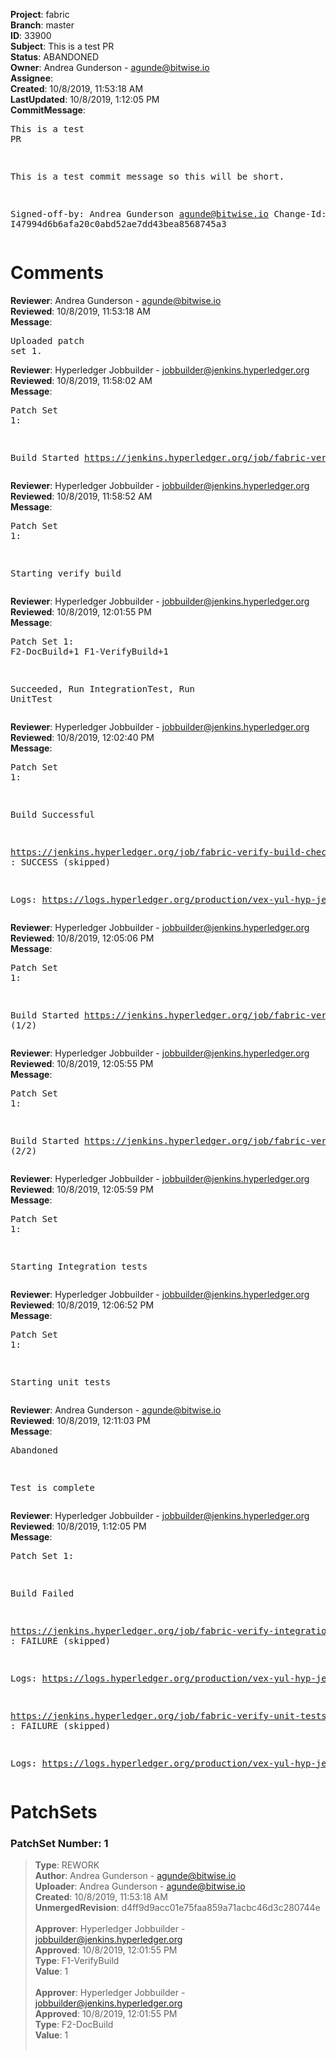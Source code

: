 <strong>Project</strong>: fabric<br><strong>Branch</strong>: master<br><strong>ID</strong>: 33900<br><strong>Subject</strong>: This is a test PR<br><strong>Status</strong>: ABANDONED<br><strong>Owner</strong>: Andrea Gunderson - agunde@bitwise.io<br><strong>Assignee</strong>:<br><strong>Created</strong>: 10/8/2019, 11:53:18 AM<br><strong>LastUpdated</strong>: 10/8/2019, 1:12:05 PM<br><strong>CommitMessage</strong>:<br><pre>This is a test PR

This is a test commit message so this will be short.

Signed-off-by: Andrea Gunderson <agunde@bitwise.io>
Change-Id: I47994d6b6afa20c0abd52ae7dd43bea8568745a3
</pre><h1>Comments</h1><strong>Reviewer</strong>: Andrea Gunderson - agunde@bitwise.io<br><strong>Reviewed</strong>: 10/8/2019, 11:53:18 AM<br><strong>Message</strong>: <pre>Uploaded patch set 1.</pre><strong>Reviewer</strong>: Hyperledger Jobbuilder - jobbuilder@jenkins.hyperledger.org<br><strong>Reviewed</strong>: 10/8/2019, 11:58:02 AM<br><strong>Message</strong>: <pre>Patch Set 1:

Build Started https://jenkins.hyperledger.org/job/fabric-verify-build-checks-x86_64/17729/</pre><strong>Reviewer</strong>: Hyperledger Jobbuilder - jobbuilder@jenkins.hyperledger.org<br><strong>Reviewed</strong>: 10/8/2019, 11:58:52 AM<br><strong>Message</strong>: <pre>Patch Set 1:

Starting verify build</pre><strong>Reviewer</strong>: Hyperledger Jobbuilder - jobbuilder@jenkins.hyperledger.org<br><strong>Reviewed</strong>: 10/8/2019, 12:01:55 PM<br><strong>Message</strong>: <pre>Patch Set 1: F2-DocBuild+1 F1-VerifyBuild+1

Succeeded, Run IntegrationTest, Run UnitTest</pre><strong>Reviewer</strong>: Hyperledger Jobbuilder - jobbuilder@jenkins.hyperledger.org<br><strong>Reviewed</strong>: 10/8/2019, 12:02:40 PM<br><strong>Message</strong>: <pre>Patch Set 1:

Build Successful 

https://jenkins.hyperledger.org/job/fabric-verify-build-checks-x86_64/17729/ : SUCCESS (skipped)

Logs: https://logs.hyperledger.org/production/vex-yul-hyp-jenkins-3/fabric-verify-build-checks-x86_64/17729</pre><strong>Reviewer</strong>: Hyperledger Jobbuilder - jobbuilder@jenkins.hyperledger.org<br><strong>Reviewed</strong>: 10/8/2019, 12:05:06 PM<br><strong>Message</strong>: <pre>Patch Set 1:

Build Started https://jenkins.hyperledger.org/job/fabric-verify-integration-tests-x86_64/12182/ (1/2)</pre><strong>Reviewer</strong>: Hyperledger Jobbuilder - jobbuilder@jenkins.hyperledger.org<br><strong>Reviewed</strong>: 10/8/2019, 12:05:55 PM<br><strong>Message</strong>: <pre>Patch Set 1:

Build Started https://jenkins.hyperledger.org/job/fabric-verify-unit-tests-x86_64/15526/ (2/2)</pre><strong>Reviewer</strong>: Hyperledger Jobbuilder - jobbuilder@jenkins.hyperledger.org<br><strong>Reviewed</strong>: 10/8/2019, 12:05:59 PM<br><strong>Message</strong>: <pre>Patch Set 1:

Starting Integration tests</pre><strong>Reviewer</strong>: Hyperledger Jobbuilder - jobbuilder@jenkins.hyperledger.org<br><strong>Reviewed</strong>: 10/8/2019, 12:06:52 PM<br><strong>Message</strong>: <pre>Patch Set 1:

Starting unit tests</pre><strong>Reviewer</strong>: Andrea Gunderson - agunde@bitwise.io<br><strong>Reviewed</strong>: 10/8/2019, 12:11:03 PM<br><strong>Message</strong>: <pre>Abandoned

Test is complete</pre><strong>Reviewer</strong>: Hyperledger Jobbuilder - jobbuilder@jenkins.hyperledger.org<br><strong>Reviewed</strong>: 10/8/2019, 1:12:05 PM<br><strong>Message</strong>: <pre>Patch Set 1:

Build Failed 

https://jenkins.hyperledger.org/job/fabric-verify-integration-tests-x86_64/12182/ : FAILURE (skipped)

Logs: https://logs.hyperledger.org/production/vex-yul-hyp-jenkins-3/fabric-verify-integration-tests-x86_64/12182

https://jenkins.hyperledger.org/job/fabric-verify-unit-tests-x86_64/15526/ : FAILURE (skipped)

Logs: https://logs.hyperledger.org/production/vex-yul-hyp-jenkins-3/fabric-verify-unit-tests-x86_64/15526</pre><h1>PatchSets</h1><h3>PatchSet Number: 1</h3><blockquote><strong>Type</strong>: REWORK<br><strong>Author</strong>: Andrea Gunderson - agunde@bitwise.io<br><strong>Uploader</strong>: Andrea Gunderson - agunde@bitwise.io<br><strong>Created</strong>: 10/8/2019, 11:53:18 AM<br><strong>UnmergedRevision</strong>: d4ff9d9acc01e75faa859a71acbc46d3c280744e<br><br><strong>Approver</strong>: Hyperledger Jobbuilder - jobbuilder@jenkins.hyperledger.org<br><strong>Approved</strong>: 10/8/2019, 12:01:55 PM<br><strong>Type</strong>: F1-VerifyBuild<br><strong>Value</strong>: 1<br><br><strong>Approver</strong>: Hyperledger Jobbuilder - jobbuilder@jenkins.hyperledger.org<br><strong>Approved</strong>: 10/8/2019, 12:01:55 PM<br><strong>Type</strong>: F2-DocBuild<br><strong>Value</strong>: 1<br><br></blockquote>